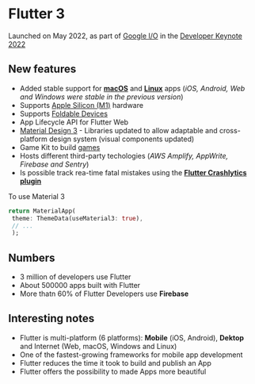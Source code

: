 # Flutter 3
Launched on May 2022, as part of [Google I/O](https://io.google/2022/) in the [Developer Keynote 2022](https://io.google/2022/program/0209f281-0b0e-4339-9e7a-a501e36f03c7/)


## New features
* Added stable support for [**macOS**](https://docs.flutter.dev/get-started/install/macos) and [**Linux**](https://docs.flutter.dev/get-started/install/linux) apps (*iOS, Android, Web and Windows were stable in the previous version*)
* Supports [Apple Silicon (M1)](https://en.wikipedia.org/wiki/Apple_silicon) hardware
* Supports [Foldable Devices](https://developer.android.com/guide/topics/large-screens/learn-about-foldables)
* App Lifecycle API for Flutter Web
* [Material Design 3](https://m3.material.io/) - Libraries updated to allow adaptable and cross-platform design system (visual components updated)
* Game Kit to build [games](https://flutter.dev/games)
* Hosts different third-party techologies (*AWS Amplify, AppWrite, Firebase and Sentry*)
* Is possible track rea-time fatal mistakes using the [**Flutter Crashlytics plugin**](https://firebase.google.com/docs/crashlytics)

To use Material 3
```dart
return MaterialApp(   
 theme: ThemeData(useMaterial3: true),   
 // ... 
 );
 ```


## Numbers
* 3 million of developers use Flutter
* About 500000 apps built with Flutter
* More thatn 60% of Flutter Developers use **Firebase**

## Interesting notes
* Flutter is multi-platform (6 platforms): **Mobile** (iOS, Android), **Dektop** and Internet (Web, macOS, Windows and Linux)
* One of the fastest-growing frameworks for mobile app development
* Flutter reduces the time it took to build and publish an App
* Flutter offers the possibility to made Apps more beautiful
